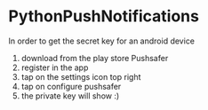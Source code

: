 # PythonPushNotifications
In order to get the secret key for an android device
1) download from the play store Pushsafer
2) register in the app 
3) tap on the settings icon top right
4) tap on configure pushsafer
5) the private key will show :)
